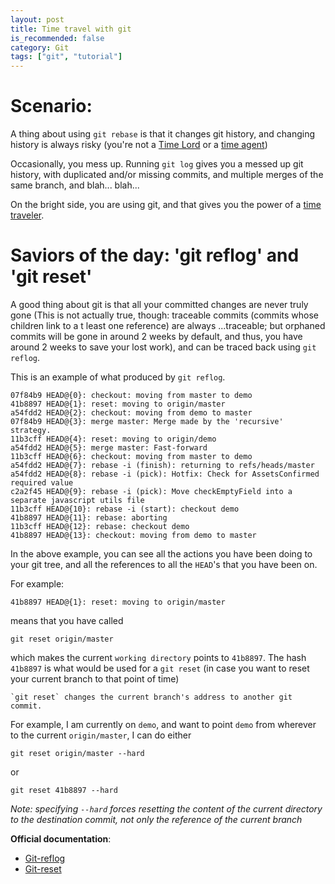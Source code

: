 ```yaml
---
layout: post
title: Time travel with git
is_recommended: false
category: Git
tags: ["git", "tutorial"]
---
```


# Scenario:

A thing about using `git rebase` is that it changes git history, and changing history is always risky (you're not a [Time Lord](http://tardis.wikia.com/wiki/Time_Lord) or a [time agent](http://tardis.wikia.com/wiki/Time_Agent))

Occasionally, you mess up. Running `git log` gives you a messed up git history, with duplicated and/or missing commits, and multiple merges of the same branch, and blah... blah...

On the bright side, you are using git, and that gives you the power of a [time traveler](http://tardis.wikia.com/wiki/Time_travel).

# Saviors of the day: 'git reflog' and 'git reset'

A good thing about git is that all your committed changes are never truly gone (This is not actually true, though: traceable commits (commits whose children link to a t least one reference) are always ...traceable; but orphaned commits will be gone in around 2 weeks by default, and thus, you have around 2 weeks to save your lost work), and can be traced back using `git reflog`.

This is an example of what produced by `git reflog`.

```
07f84b9 HEAD@{0}: checkout: moving from master to demo
41b8897 HEAD@{1}: reset: moving to origin/master
a54fdd2 HEAD@{2}: checkout: moving from demo to master
07f84b9 HEAD@{3}: merge master: Merge made by the 'recursive' strategy.
11b3cff HEAD@{4}: reset: moving to origin/demo
a54fdd2 HEAD@{5}: merge master: Fast-forward
11b3cff HEAD@{6}: checkout: moving from master to demo
a54fdd2 HEAD@{7}: rebase -i (finish): returning to refs/heads/master
a54fdd2 HEAD@{8}: rebase -i (pick): Hotfix: Check for AssetsConfirmed required value
c2a2f45 HEAD@{9}: rebase -i (pick): Move checkEmptyField into a separate javascript utils file
11b3cff HEAD@{10}: rebase -i (start): checkout demo
41b8897 HEAD@{11}: rebase: aborting
11b3cff HEAD@{12}: rebase: checkout demo
41b8897 HEAD@{13}: checkout: moving from demo to master
```
In the above example, you can see all the actions you have been doing to your git tree, and all the references to all the `HEAD`'s that you have been on.

For example:

```
41b8897 HEAD@{1}: reset: moving to origin/master
```

means that you have called

```
git reset origin/master
```

which makes the current `working directory` points to `41b8897`. The hash `41b8897` is what would be used for a `git reset` (in case you want to reset your current branch to that point of time)

```
`git reset` changes the current branch's address to another git commit.
```

For example, I am currently on `demo`, and want to point `demo` from wherever to the current `origin/master`, I can do either

```
git reset origin/master --hard
```

or

```
git reset 41b8897 --hard
```

_Note: specifying `--hard` forces resetting the content of the current directory to the destination commit, not only the reference of the current branch_

**Official documentation**:

* [Git-reflog](http://git-scm.com/docs/git-reflog)
* [Git-reset](http://git-scm.com/docs/git-reset)
